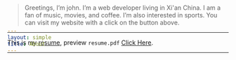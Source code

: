```yaml
---
layout: simple
title: About
---
```


<style>
	h1 {
		font-size: 30px;
	}

	/* Fix this for real instead of in every place */
	h1 {
		margin-top: -200px;
		margin-bottom: 20px;
	}

	#email {
		text-align: center;
		font-size: 25px;
	}
</style>

# About Me

---

> Greetings, I’m john. I’m a web developer living in Xi'an China. I am a fan of music, movies, and coffee. I’m also interested in sports. You can visit my website with a click on the button above.

---

This is my [resume](./resume.md), preview `resume.pdf` [Click Here](/preview-pdf-resume).

---